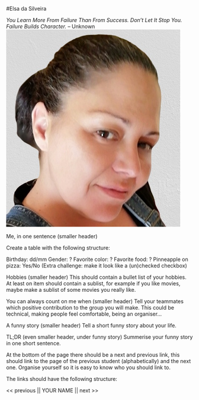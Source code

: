 #Elsa da Silveira

*You Learn More From Failure Than From Success. Don’t Let It Stop You. Failure Builds Character.* – Unknown
![Me](\me.jpg)

Me, in one sentence (smaller header)

Create a table with the following structure:

Birthday: dd/mm
Gender: ?
Favorite color: ?
Favorite food: ?
Pinneapple on pizza: Yes/No (Extra challenge: make it look like a (un)checked checkbox)

Hobbies (smaller header)
This should contain a bullet list of your hobbies.
At least on item should contain a sublist, for example if you like movies, maybe make a sublist of some movies you really like.

You can always count on me when (smaller header)
Tell your teammates which positive contribution to the group you will make.
This could be technical, making people feel comfortable, being an organiser...

A funny story (smaller header)
Tell a short funny story about your life.

TL;DR (even smaller header, under funny story)
Summerise your funny story in one short sentence.

At the bottom of the page there should be a next and previous link, this should link to the page of the previous student (alphabetically) and the next one.
Organise yourself so it is easy to know who you should link to.

The links should have the following structure:

<< previous || YOUR NAME || next >>
